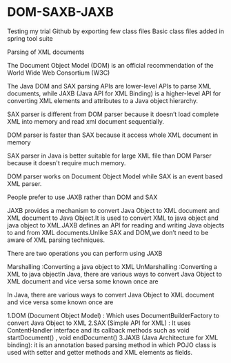 # DOM-SAXB-JAXB
Testing my trial Github by exporting few class files
Basic class files added in spring tool suite


Parsing of XML documents

The Document Object Model (DOM) is an official recommendation of the World Wide Web Consortium (W3C)

The Java DOM and SAX parsing APIs are lower-level APIs to parse XML documents, while JAXB (Java API for XML Binding) is a higher-level API for converting XML elements and attributes to a Java object hierarchy.

SAX parser is different from DOM parser because it doesn’t load complete XML into memory and read xml document sequentially.

DOM parser is faster than SAX because it access whole XML document in memory

SAX parser in Java is better suitable for large XML file than DOM Parser because it doesn't require much memory.

DOM parser works on Document Object Model while SAX is an event based XML parser.

People prefer to use JAXB rather than DOM and SAX

JAXB provides a mechanism to convert Java Object to XML document and XML document to Java Object.It is used to convert XML to java object and java object to XML.JAXB defines an API for reading and writing Java objects to and from XML documents.Unlike SAX and DOM,we don’t need to be aware of XML parsing techniques.

There are two operations you can perform using JAXB

Marshalling :Converting a java object to XML
UnMarshalling :Converting a XML to java objectIn Java, there are various ways to convert Java Object to XML document and vice versa some known once are

 In Java, there are various ways to convert Java Object to XML document and vice versa some known once are

1.DOM (Document Object Model) : Which uses DocumentBuilderFactory to convert Java Object to XML
2.SAX (Simple API for XML) : It uses ContentHandler interface and its callback methods such as void startDocument() , void endDocument() 
3.JAXB (Java Architecture for XML binding): it is an annotation based parsing method in which POJO class is used with setter and getter methods and XML elements as fields.
